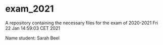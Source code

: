 # exam_2021
A repository containing the necessary files for the exam of 2020-2021
Fri 22 Jan 14:59:03 CET 2021

Name student: Sarah Beel
